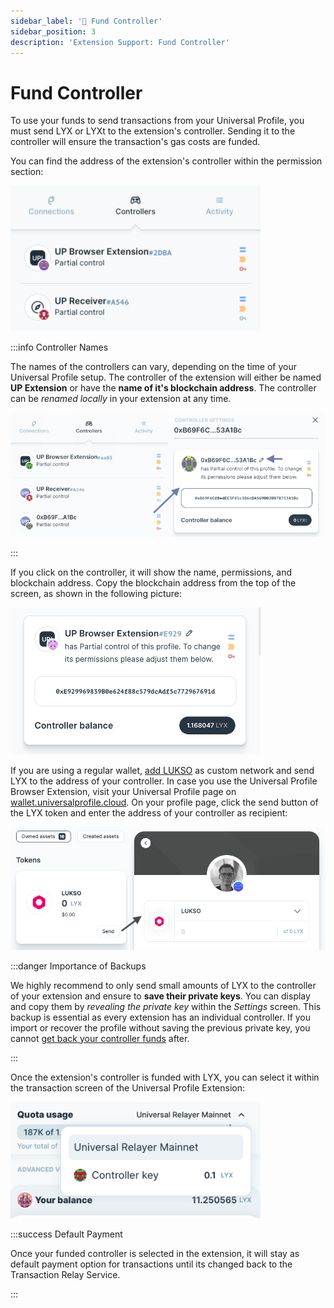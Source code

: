 ```yaml
---
sidebar_label: '💸 Fund Controller'
sidebar_position: 3
description: 'Extension Support: Fund Controller'
---
```


# Fund Controller

To use your funds to send transactions from your Universal Profile, you must send LYX or LYXt to the extension's controller. Sending it to the controller will ensure the transaction's gas costs are funded.

You can find the address of the extension's controller within the permission section:

<div style={{textAlign: 'center'}}>

<img
    src="/img/extension/controller-window.png"
    alt="Controller Window"
    width="400"
/>

</div>

:::info Controller Names

The names of the controllers can vary, depending on the time of your Universal Profile setup. The controller of the extension will either be named **UP Extension** or have the **name of it's blockchain address**. The controller can be _renamed locally_ in your extension at any time.

<img
    src="/img/extension/controller-name.png"
    alt="Controller Name Change"
    width="600"
/>

:::

If you click on the controller, it will show the name, permissions, and blockchain address. Copy the blockchain address from the top of the screen, as shown in the following picture:

<div style={{textAlign: 'center'}}>

<img
    src="/img/extension/controller-address.png"
    alt="Controller Address"
    width="400"
/>

</div>

If you are using a regular wallet, [add LUKSO](https://docs.lukso.tech/networks/mainnet/parameters) as custom network and send LYX to the address of your controller. In case you use the Universal Profile Browser Extension, visit your Universal Profile page on [wallet.universalprofile.cloud](https://wallet.universalprofile.cloud/). On your profile page, click the send button of the LYX token and enter the address of your controller as recipient:

<div style={{textAlign: 'center'}}>

<img
    src="/img/general/asset-transfer.png"
    alt="Asset Transfer"
    width="800"
/>

</div>

:::danger Importance of Backups

We highly recommend to only send small amounts of LYX to the controller of your extension and ensure to **save their private keys**. You can display and copy them by _revealing the private key_ within the _Settings_ screen. This backup is essential as every extension has an individual controller. If you import or recover the profile without saving the previous private key, you cannot [get back your controller funds](./get-controller-funds.md) after.

:::

Once the extension's controller is funded with LYX, you can select it within the transaction screen of the Universal Profile Extension:

<div style={{textAlign: 'center'}}>

<img
    src="/img/extension/transaction-controller-setting.png"
    alt="Transaction Controller Setting"
    width="400"
/>

</div>

:::success Default Payment

Once your funded controller is selected in the extension, it will stay as default payment option for transactions until its changed back to the Transaction Relay Service.

:::
